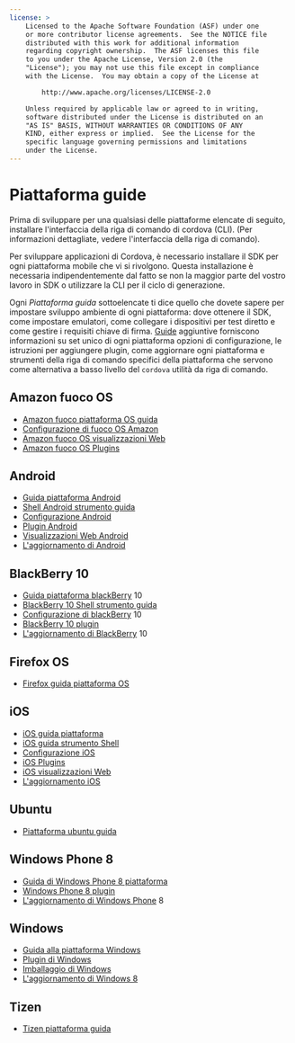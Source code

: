 ```yaml
---
license: >
    Licensed to the Apache Software Foundation (ASF) under one
    or more contributor license agreements.  See the NOTICE file
    distributed with this work for additional information
    regarding copyright ownership.  The ASF licenses this file
    to you under the Apache License, Version 2.0 (the
    "License"); you may not use this file except in compliance
    with the License.  You may obtain a copy of the License at

        http://www.apache.org/licenses/LICENSE-2.0

    Unless required by applicable law or agreed to in writing,
    software distributed under the License is distributed on an
    "AS IS" BASIS, WITHOUT WARRANTIES OR CONDITIONS OF ANY
    KIND, either express or implied.  See the License for the
    specific language governing permissions and limitations
    under the License.
---
```


# Piattaforma guide

Prima di sviluppare per una qualsiasi delle piattaforme elencate di seguito, installare l'interfaccia della riga di comando di cordova (CLI). (Per informazioni dettagliate, vedere l'interfaccia della riga di comando).

Per sviluppare applicazioni di Cordova, è necessario installare il SDK per ogni piattaforma mobile che vi si rivolgono. Questa installazione è necessaria indipendentemente dal fatto se non la maggior parte del vostro lavoro in SDK o utilizzare la CLI per il ciclo di generazione.

Ogni *Piattaforma guida* sottoelencate ti dice quello che dovete sapere per impostare sviluppo ambiente di ogni piattaforma: dove ottenere il SDK, come impostare emulatori, come collegare i dispositivi per test diretto e come gestire i requisiti chiave di firma. <a href="../../index.html">Guide</a> aggiuntive forniscono informazioni su set unico di ogni piattaforma opzioni di configurazione, le istruzioni per aggiungere plugin, come aggiornare ogni piattaforma e strumenti della riga di comando specifici della piattaforma che servono come alternativa a basso livello del `cordova` utilità da riga di comando.

## Amazon fuoco OS

*   <a href="amazonfireos/index.html">Amazon fuoco piattaforma OS guida</a>
*   <a href="amazonfireos/config.html">Configurazione di fuoco OS Amazon</a>
*   <a href="amazonfireos/webview.html">Amazon fuoco OS visualizzazioni Web</a>
*   <a href="amazonfireos/plugin.html">Amazon fuoco OS Plugins</a>

## Android

*   <a href="android/index.html">Guida piattaforma Android</a>
*   <a href="android/tools.html">Shell Android strumento guida</a>
*   <a href="android/config.html">Configurazione Android</a>
*   <a href="android/plugin.html">Plugin Android</a>
*   <a href="android/webview.html">Visualizzazioni Web Android</a>
*   <a href="android/upgrading.html">L'aggiornamento di Android</a>

## BlackBerry 10

*   <a href="blackberry10/index.html"><a href="blackberry/index.html">Guida piattaforma blackBerry</a> 10</a>
*   <a href="blackberry10/tools.html">BlackBerry 10 Shell strumento guida</a>
*   <a href="blackberry10/config.html"><a href="blackberry/config.html">Configurazione di blackBerry</a> 10</a>
*   <a href="blackberry10/plugin.html">BlackBerry 10 plugin</a>
*   <a href="blackberry10/upgrading.html"><a href="blackberry/upgrading.html">L'aggiornamento di BlackBerry</a> 10</a>

## Firefox OS

*   <a href="firefoxos/index.html">Firefox guida piattaforma OS</a>

## iOS

*   <a href="ios/index.html">iOS guida piattaforma</a>
*   <a href="ios/tools.html">iOS guida strumento Shell</a>
*   <a href="ios/config.html">Configurazione iOS</a>
*   <a href="ios/plugin.html">iOS Plugins</a>
*   <a href="ios/webview.html">iOS visualizzazioni Web</a>
*   <a href="ios/upgrading.html">L'aggiornamento iOS</a>

## Ubuntu

*   <a href="ubuntu/index.html">Piattaforma ubuntu guida</a>

## Windows Phone 8

*   <a href="wp8/index.html">Guida di Windows Phone 8 piattaforma</a>
*   <a href="wp8/plugin.html">Windows Phone 8 plugin</a>
*   <a href="wp8/upgrading.html">L'aggiornamento di Windows Phone</a> 8

## Windows

*   <a href="win8/index.html">Guida alla piattaforma Windows</a>
*   <a href="win8/plugin.html">Plugin di Windows</a>
*   <a href="win8/packaging.html">Imballaggio di Windows</a>
*   <a href="win8/upgrading.html">L'aggiornamento di Windows 8</a>

## Tizen

*   <a href="tizen/index.html">Tizen piattaforma guida</a>